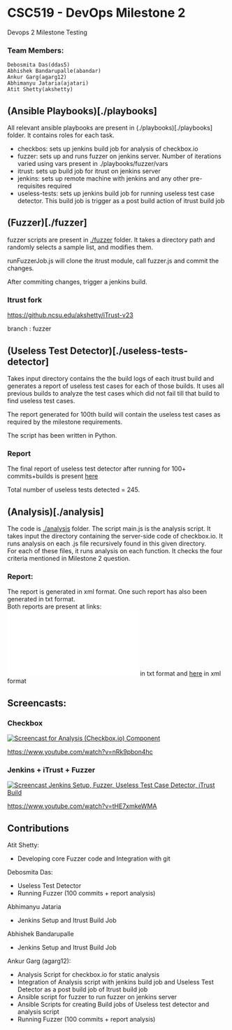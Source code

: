 # CSC519 - DevOps Milestone 2
Devops 2 Milestone Testing
### Team Members:
    Debosmita Das(ddas5)
    Abhishek Bandarupalle(abandar)
    Ankur Garg(agarg12)
    Abhimanyu Jataria(ajatari)
    Atit Shetty(akshetty)

## (Ansible Playbooks)[./playbooks]
All relevant ansible playbooks are present in (./playbooks)[./playbooks] folder.
It contains roles for each task.
- checkbos: sets up jenkins build job for analysis of checkbox.io
- fuzzer: sets up and runs fuzzer on jenkins server. Number of iterations varied using vars present in ./playbooks/fuzzer/vars
- itrust: sets up build job for itrust on jenkins server
- jenkins: sets up remote machine with jenkins and any other pre-requisites required
- useless-tests: sets up jenkins build job for running useless test case detector. This build job is trigger as a post build action of itrust build job

## (Fuzzer)[./fuzzer]
fuzzer scripts are present in [./fuzzer](./fuzzer) folder.
It takes a directory path and randomly selects a sample list, and modifies them.

runFuzzerJob.js will clone the itrust module, call fuzzer.js and commit the changes.

After commiting changes, trigger a jenkins build.

### Itrust fork

https://github.ncsu.edu/akshetty/iTrust-v23

branch : fuzzer

## (Useless Test Detector)[./useless-tests-detector]
Takes input directory contains the the build logs of each itrust build and generates a report of useless test cases for each of those builds.
It uses all previous builds to analyze the test cases which did not fail till that build to find useless test cases.

The report generated for 100th build will contain the useless test cases as required by the milestone requirements.

The script has been written in Python.

### Report
The final report of useless test detector after running for 100+ commits+builds is present [here](./useless-tests-detector/useless_test_report.txt)

Total number of useless tests detected = 245.

## (Analysis)[./analysis]
The code is [./analysis](./analysis) folder. The script main.js is the analysis script. It takes input the directory containing the server-side code of checkbox.io. It runs analysis on each .js file recursively found in this given directory. <br />
For each of these files, it runs analysis on each function. It checks the four criteria mentioned in Milestone 2 question. <br />

### Report:
The report is generated in xml format. One such report has also been generated in txt format. <br />
Both reports are present at links: ![here](./analysis/analysis.txt) in txt format and [here](./analysis/analysis_report.xml) in xml format


## Screencasts:

### Checkbox
[![Screencast for Analysis (Checkbox.io) Component](https://img.youtube.com/vi/nRk9pbon4hc/0.jpg)](https://www.youtube.com/watch?v=nRk9pbon4hc)

https://www.youtube.com/watch?v=nRk9pbon4hc

### Jenkins + iTrust + Fuzzer
[![Screencast Jenkins Setup, Fuzzer, Useless Test Case Detector, iTrust Build](https://img.youtube.com/vi/tHE7xmkeWMA/0.jpg)](https://www.youtube.com/watch?v=tHE7xmkeWMA)

https://www.youtube.com/watch?v=tHE7xmkeWMA

## Contributions

Atit Shetty:
- Developing core Fuzzer code and Integration with git

Debosmita Das:
- Useless Test Detector
- Running Fuzzer (100 commits + report analysis)

Abhimanyu Jataria
- Jenkins Setup and Itrust Build Job

Abhishek Bandarupalle
- Jenkins Setup and Itrust Build Job

Ankur Garg (agarg12):
- Analysis Script for checkbox.io for static analysis
- Integration of Analysis script with jenkins build job and Useless Test Detector as a post build job of Itrust build job
- Ansible script for fuzzer to run fuzzer on jenkins server
- Ansible Scripts for creating Build jobs of Useless test detector and analysis script
- Running Fuzzer (100 commits + report analysis)
